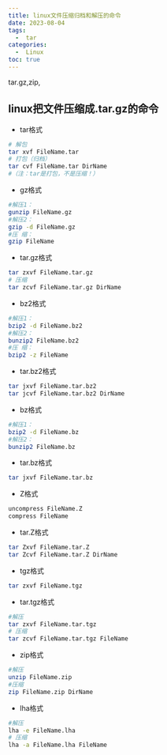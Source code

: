 ```yaml
---
title: linux文件压缩归档和解压的命令
date: 2023-08-04
tags:
  -  tar
categories:
  -  Linux
toc: true
---
```


tar.gz,zip,

<!-- more -->


## linux把文件压缩成.tar.gz的命令

- tar格式
```bash
# 解包
tar xvf FileName.tar
# 打包（归档）
tar cvf FileName.tar DirName
#（注：tar是打包，不是压缩！）
```


- gz格式
```bash
#解压1：
gunzip FileName.gz
#解压2：
gzip -d FileName.gz
#压 缩：
gzip FileName
```  

-  tar.gz格式
```bash
tar zxvf FileName.tar.gz
# 压缩
tar zcvf FileName.tar.gz DirName
```

- bz2格式
```bash
#解压1：
bzip2 -d FileName.bz2
#解压2：
bunzip2 FileName.bz2
#压 缩： 
bzip2 -z FileName
```


-  tar.bz2格式
```bash
tar jxvf FileName.tar.bz2
tar jcvf FileName.tar.bz2 DirName
```

- bz格式
```bash
#解压1：
bzip2 -d FileName.bz
#解压2：
bunzip2 FileName.bz
```


- tar.bz格式
```bash
tar jxvf FileName.tar.bz
```

- Z格式
```bash
uncompress FileName.Z
compress FileName
```

- tar.Z格式
```bash
tar Zxvf FileName.tar.Z
tar Zcvf FileName.tar.Z DirName
```

- tgz格式
```bash
tar zxvf FileName.tgz
```

- tar.tgz格式
```bash
#解压
tar zxvf FileName.tar.tgz
# 压缩
tar zcvf FileName.tar.tgz FileName
```

- zip格式
```bash
#解压
unzip FileName.zip
#压缩
zip FileName.zip DirName
```


-  lha格式
```bash
#解压
lha -e FileName.lha
# 压缩
lha -a FileName.lha FileName
```
